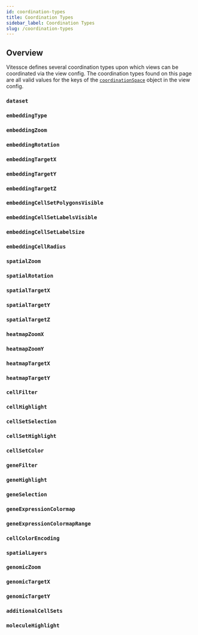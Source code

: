 ```yaml
---
id: coordination-types
title: Coordination Types
sidebar_label: Coordination Types
slug: /coordination-types
---
```


## Overview

Vitessce defines several coordination types upon which views can be coordinated via the view config. The coordination types found on this page are all valid values for the keys of the [`coordinationSpace`](../view-config-json/index.html#coordinationspace) object in the view config.

### `dataset`
### `embeddingType`
### `embeddingZoom`
### `embeddingRotation`
### `embeddingTargetX`
### `embeddingTargetY`
### `embeddingTargetZ`
### `embeddingCellSetPolygonsVisible`
### `embeddingCellSetLabelsVisible`
### `embeddingCellSetLabelSize`
### `embeddingCellRadius`
### `spatialZoom`
### `spatialRotation`
### `spatialTargetX`
### `spatialTargetY`
### `spatialTargetZ`
### `heatmapZoomX`
### `heatmapZoomY`
### `heatmapTargetX`
### `heatmapTargetY`
### `cellFilter`
### `cellHighlight`
### `cellSetSelection`
### `cellSetHighlight`
### `cellSetColor`
### `geneFilter`
### `geneHighlight`
### `geneSelection`
### `geneExpressionColormap`
### `geneExpressionColormapRange`
### `cellColorEncoding`
### `spatialLayers`
### `genomicZoom`
### `genomicTargetX`
### `genomicTargetY`
### `additionalCellSets`
### `moleculeHighlight`